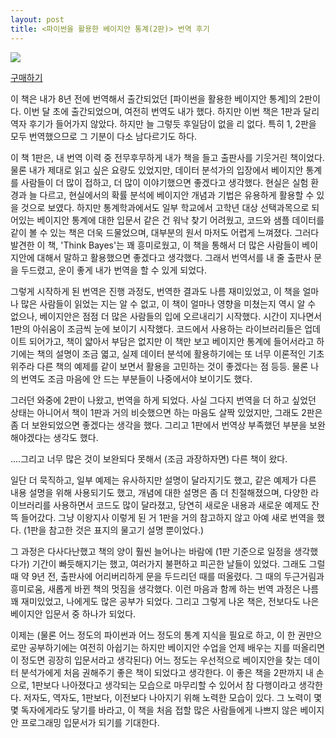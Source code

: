 ```yaml
---
layout: post
title: <파이썬을 활용한 베이지안 통계(2판)> 번역 후기
---
```



[![](https://cojette.files.wordpress.com/2022/07/image.png?w=500)](https://cojette.files.wordpress.com/2022/07/image.png)

[구매하기](https://www.aladin.co.kr/shop/wproduct.aspx?ItemId=296797217)

이 책은 내가 8년 전에 번역해서 출간되었던 [파이썬을 활용한 베이지안 통계]의 2판이다. 이번 달 초에 출간되었으며, 여전히 번역도 내가 했다. 
하지만 이번 책은 1판과 달리 역자 후기가 들어가지 않았다. 하지만 늘 그렇듯 후일담이 없을 리 없다. 특히 1, 2판을 모두 번역했으므로 그 기분이 다소 남다르기도 하다. 

이 책 1판은, 내 번역 이력 중 전무후무하게 내가 책을 들고 출판사를 기웃거린 책이었다. 물론 내가 제대로 읽고 싶은 요량도 있었지만, 데이터 분석가의 입장에서 베이지안 통계를 사람들이 더 많이 접하고, 더 많이 이야기했으면 좋겠다고 생각했다. 
현실은 실험 환경과 늘 다르고, 현실에서의 확률 분석에 베이지안 개념과 기법은 유용하게 활용할 수 있을 것으로 보였다. 
하지만 통계학과에서도 일부 학교에서 고학년 대상 선택과목으로 되어있는 베이지안 통계에 대한 입문서 같은 건 워낙 찾기 어려웠고, 코드와 샘플 데이터를 같이 볼 수 있는 책은 더욱 드물었으며, 대부분의 원서 마저도 어렵게 느껴졌다. 
그러다 발견한 이 책, 'Think Bayes'는 꽤 흥미로웠고, 이 책을 통해서 더 많은 사람들이 베이지안에 대해서 말하고 활용했으면 좋겠다고 생각했다. 그래서 번역서를 내 줄 출판사 문을 두드렸고, 운이 좋게 내가 번역을 할 수 있게 되었다.

그렇게 시작하게 된 번역은 진행 과정도, 번역한 결과도 나름 재미있었고, 이 책을 얼마나 많은 사람들이 읽었는 지는 알 수 없고, 이 책이 얼마나 영향을 미쳤는지 역시 알 수 없으나, 베이지안은 점점 더 많은 사람들의 입에 오르내리기 시작했다. 
시간이 지나면서 1판의 아쉬움이 조금씩 눈에 보이기 시작했다. 코드에서 사용하는 라이브러리들은 업데이트 되어가고, 책이 얇아서 부담은 없지만 이 책만 보고 베이지안 통계에 들어서라고 하기에는 책의 설명이 조금 엷고, 실제 데이터 분석에 활용하기에는 또 너무 이론적인 기초 위주라 다른 책의 예제를 같이 보면서 활용을 고민하는 것이 좋겠다는 점 등등. 물론 나의 번역도 조금 마음에 안 드는 부분들이 나중에서야 보이기도 했다.

그러던 와중에 2판이 나왔고, 번역을 하게 되었다. 사실 그다지 번역을 더 하고 싶었던 상태는 아니어서 책이 1판과 거의 비슷했으면 하는 마음도 살짝 있었지만, 그래도 2판은 좀 더 보완되었으면 좋겠다는 생각을 했다. 그리고 1판에서 번역상 부족했던 부분을 보완해야겠다는 생각도 했다.

....그리고 너무 많은 것이 보완되다 못해서 (조금 과장하자면) 다른 책이 왔다.

일단 더 묵직하고, 일부 예제는 유사하지만 설명이 달라지기도 했고, 같은 예제가 다른 내용 설명을 위해 사용되기도 했고, 개념에 대한 설명은 좀 더 친절해졌으며, 다양한 라이브러리를 사용하면서 코드도 많이 달라졌고, 당연히 새로운 내용과 새로운 예제도 잔뜩 들어갔다.
그냥 이왕지사 이렇게 된 거 1판을 거의 참고하지 않고 아예 새로 번역을 했다. (1판을 참고한 것은 표지의 물고기 설명 뿐이었다.)

그 과정은 다사다난했고 책의 양이 훨씬 늘어나는 바람에 (1판 기준으로 일정을 생각했다가) 기간이 빠듯해지기는 했고, 여러가지 불편하고 피곤한 날들이 있었다. 그래도 그럴 때 약 9년 전, 출판사에 어리버리하게 문을 두드리던 때를 떠올렸다. 그 때의 두근거림과 흥미로움, 새롭게 바뀐 책의 멋짐을 생각했다. 이런 마음과 함께 하는 번역 과정은 나름 꽤 재미있었고, 나에게도 많은 공부가 되었다.
그리고 그렇게 나온 책은, 전보다도 나은 베이지안 입문서 중 하나가 되었다. 

이제는 (물론 어느 정도의 파이썬과 어느 정도의 통계 지식을 필요로 하고, 이 한 권만으로만 공부하기에는 여전히 아쉽기는 하지만 베이지안 수업을 언제 배우는 지를 떠올리면 이 정도면 굉장히 입문서라고 생각된다) 어느 정도는 우선적으로 베이지안을 찾는 데이터 분석가에게 처음 권해주기 좋은 책이 되었다고 생각한다. 이 좋은 책을 2판까지 내 손으로, 1판보다 나아졌다고 생각되는 모습으로 마무리할 수 있어서 참 다행이라고 생각한다. 
저자도, 역자도, 1판보다, 이전보다 나아지기 위해 노력한 모습이 있다. 그 노력이 몇몇 독자에게라도 닿기를 바라고, 이 책을 처음 접할 많은 사람들에게 나쁘지 않은 베이지안 프로그래밍 입문서가 되기를 기대한다.
